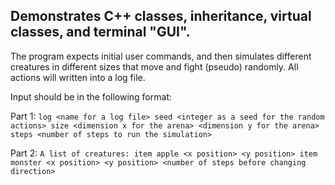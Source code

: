 ## Demonstrates C++ classes, inheritance, virtual classes, and terminal "GUI".

The program expects initial user commands, and then simulates different creatures in different sizes that move and fight (pseudo) randomly.
All actions will written into a log file.

Input should be in the following format:

Part 1:
`log <name for a log file>
seed <integer as a seed for the random actions>
size <dimension x for the arena> <dimension y for the arena> 
steps <number of steps to run the simulation>`

Part 2:
`A list of creatures:
item apple <x position> <y position>
item monster <x position> <y position> <number of steps before changing direction>`

